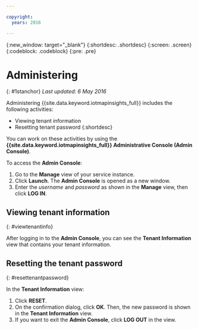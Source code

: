 ```yaml
---

copyright:
  years: 2016

---
```


{:new_window: target="_blank"}
{:shortdesc: .shortdesc}
{:screen: .screen}
{:codeblock: .codeblock}
{:pre: .pre}


# Administering
{: #1stanchor}
*Last updated: 6 May 2016*


Administering {{site.data.keyword.iotmapinsights_full}} includes the following activities:
- Viewing tenant information
- Resetting tenant password
{:shortdesc}

You can work on these activities by using the **{{site.data.keyword.iotmapinsights_full}} Administrative Console (Admin Console)**.

To access the **Admin Console**:

1. Go to the **Manage** view of your service instance.
2. Click **Launch**. The **Admin Console** is opened as a new window.
3. Enter the *username* and *password* as shown in the **Manage** view, then click **LOG IN**.

## Viewing tenant information
{: #viewtenantinfo}

After logging in to the **Admin Console**, you can see the **Tenant Information** view that contains your tenant information.

## Resetting the tenant password
{: #resettenantpassword}

In the **Tenant Information** view:

1. Click **RESET**.
2. On the confirmation dialog, click **OK**. Then, the new password is shown in the **Tenant Information** view.
3. If you want to exit the **Admin Console**, click **LOG OUT** in the view.
